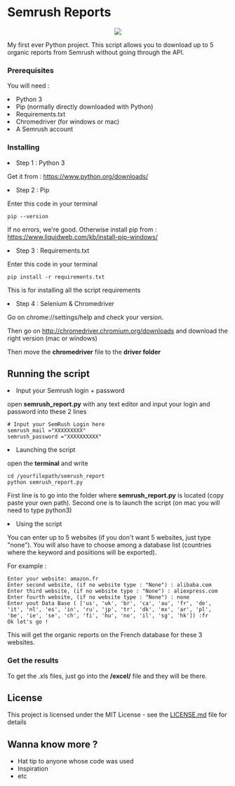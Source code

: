 # Semrush Reports
<p align="center">
  <img src="http://hugoakhtari.com/wp-content/uploads/2019/09/semrush_python_script.gif">
</p>


My first ever Python project. This script allows you to download up to 5 organic reports from Semrush without going through the API. 

### Prerequisites

You will need :
<li>Python 3
<li>Pip (normally directly downloaded with Python)
<li>Requirements.txt
<li>Chromedriver (for windows or mac)
<li>A Semrush account

### Installing

<li>Step 1 : Python 3

Get it from : https://www.python.org/downloads/

<li>Step 2 : Pip

Enter this code in your terminal

```
pip --version
```
If no errors, we're good. Otherwise install pip from : https://www.liquidweb.com/kb/install-pip-windows/

<li>Step 3 : Requirements.txt

Enter this code in your terminal

```
pip install -r requirements.txt
```
This is for installing all the script requirements 

<li>Step 4 : Selenium & Chromedriver

Go on chrome://settings/help and check your version.

Then go on http://chromedriver.chromium.org/downloads and download the right version (mac or windows)

Then move the <b>chromedriver</b> file to the <b>driver folder</b>

## Running the script

<li>Input your Semrush login + password

open <b>semrush_report.py</b> with any text editor and input your login and password into these 2 lines
```
# Input your SemRush Login here
semrush_mail ="XXXXXXXXX"
semrush_password ="XXXXXXXXXX"
```

<li>Launching the script

open the <b>terminal</b> and write
```
cd /yourfilepath/semrush_report
python semrush_report.py
```
First line is to go into the folder where <b>semrush_report.py</b> is located (copy paste your own path). Second one is to launch the script (on mac you will need to type python3)

<li>Using the script

You can enter up to 5 websites (if you don't want 5 websites, just type "none"). You will also have to choose among a database list (countries where the keyword and posiitions will be exported).

For example : 
```
Enter your website: amazon.fr
Enter second website, (if no website type : "None") : alibaba.com
Enter third website, (if no website type : "None") : aliexpress.com
Enter fourth website, (if no website type : "None") : none
Enter yout Data Base ( ['us', 'uk', 'br', 'ca', 'au', 'fr', 'de', 'it', 'nl', 'es', 'in', 'ru', 'jp', 'tr', 'dk', 'mx', 'ar', 'pl', 'be', 'ie', 'se', 'ch', 'fi', 'hu', 'no', 'il', 'sg', 'hk']) :fr
Ok let's go !
```
This will get the organic reports on the French database for these 3 websites.

### Get the results

To get the .xls files, just go into the <b>/excel/</b> file and they will be there.

## License

This project is licensed under the MIT License - see the [LICENSE.md](LICENSE.md) file for details

## Wanna know more ? 

* Hat tip to anyone whose code was used
* Inspiration
* etc
